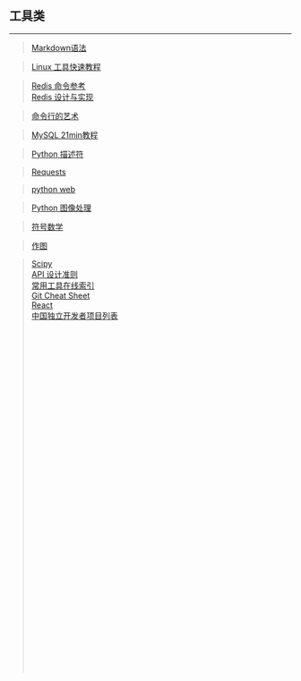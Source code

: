 ## 工具类
-----------------------------


> [Markdown语法](http://www.appinn.com/markdown/#link) <br/>


> [Linux 工具快速教程](https://linuxtools-rst.readthedocs.io/zh_CN/latest/) <br/>

> [Redis 命令参考](http://redisdoc.com/)<br/>
> [Redis 设计与实现](http://redisbook.com/) <br/>


> [命令行的艺术](https://github.com/jlevy/the-art-of-command-line/blob/master/README-zh.md) <br/>

> [MySQL 21min教程](http://www.cnblogs.com/mr-wid/archive/2013/05/09/3068229.html) <br/>

> [Python 描述符](https://pyzh.readthedocs.io/en/latest/Descriptor-HOW-TO-Guide.html) <br/>

> [Requests](http://doc.iplaypy.com/requests/)   <br/>


> [python web](http://python-web-guide.readthedocs.io/zh/latest/)    <br/>


>[Python 图像处理](https://pythonguidecn.readthedocs.io/zh/latest/scenarios/imaging.html) <br/>


>[符号数学](http://docs.sympy.org/latest/tutorial/index.html)<br/>


>[作图](http://code.enthought.com/projects/traits/)<br/>


>[Scipy](https://scipy-cookbook.readthedocs.io/index.html)<br/>
>[API 设计准则](https://wiki.qt.io/API_Design_Principles?utm_source=qq&utm_medium=social)<br/>
>[常用工具在线索引](http://tool.oschina.net)<br/>
>[Git Cheat Sheet](https://github.com/flyhigher139/Git-Cheat-Sheet)<br/>
>[React](https://github.com/enaqx/awesome-react)<br/>
>[中国独立开发者项目列表](https://github.com/1c7/chinese-independent-developer)<br/>
><br/>
><br/>
><br/>
><br/>
><br/>
><br/>
><br/>
><br/>
><br/>
><br/>
><br/>
><br/>
><br/>
><br/>
><br/>
><br/>
><br/>
><br/>
><br/>
><br/>
><br/>
><br/>
><br/>
><br/>
><br/>
><br/>
><br/>
><br/>
><br/>
><br/>
><br/>
><br/>
><br/>
><br/>
><br/>
><br/>
><br/>

<br/>
<br/>
<br/>
<br/>
<br/>
<br/>
<br/>
<br/>
<br/>
<br/>
<br/>
<br/>
<br/>
<br/>
<br/>
<br/>
<br/>
<br/>
<br/>
<br/>
<br/>
<br/>
<br/>
<br/>
<br/>
<br/>
<br/>
<br/>
<br/>
<br/>
<br/>
<br/>
<br/>
<br/>
<br/>
<br/>
<br/>
<br/>
<br/>
<br/>
<br/>
<br/>
<br/>
<br/>
<br/>

<br/>
<br/>
<br/>
<br/>
<br/>
<br/>
<br/>
<br/>
<br/>
<br/>
<br/>
<br/>
<br/>
<br/>
<br/>
<br/>
<br/>
<br/>
<br/>
<br/>
<br/>
<br/>
<br/>
<br/>
<br/>
<br/>
<br/>
<br/>
<br/>
<br/>
<br/>
<br/>
<br/>
<br/>
<br/>
<br/>
<br/>
<br/>
<br/>
<br/>
<br/>
<br/>
<br/>
<br/>
<br/>

<br/>
<br/>
<br/>
<br/>
<br/>
<br/>
<br/>
<br/>
<br/>
<br/>
<br/>
<br/>
<br/>
<br/>
<br/>
<br/>
<br/>
<br/>
<br/>
<br/>
<br/>
<br/>
<br/>
<br/>
<br/>
<br/>
<br/>
<br/>
<br/>
<br/>
<br/>
<br/>
<br/>
<br/>
<br/>
<br/>
<br/>
<br/>
<br/>
<br/>
<br/>
<br/>
<br/>
<br/>
<br/>
<br/>
<br/>
<br/>
<br/>
<br/>
<br/>
<br/>
<br/>
<br/>
<br/>
<br/>
<br/>
<br/>
<br/>
<br/>
<br/>
<br/>
<br/>
<br/>
<br/>
<br/>
<br/>
<br/>
<br/>
<br/>
<br/>
<br/>
<br/>
<br/>
<br/>
<br/>
<br/>
<br/>
<br/>
<br/>
<br/>
<br/>
<br/>
<br/>
<br/>
<br/>
<br/>
<br/>
<br/>
<br/>

<br/>
<br/>
<br/>
<br/>
<br/>
<br/>
<br/>
<br/>
<br/>
<br/>
<br/>
<br/>
<br/>
<br/>
<br/>
<br/>
<br/>
<br/>
<br/>
<br/>
<br/>
<br/>
<br/>
<br/>
<br/>
<br/>
<br/>
<br/>
<br/>
<br/>
<br/>
<br/>
<br/>
<br/>
<br/>
<br/>
<br/>
<br/>
<br/>
<br/>
<br/>
<br/>
<br/>
<br/>
<br/>

